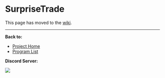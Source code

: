 # SurpriseTrade

This page has moved to the [wiki](https://github.com/PokemonAutomation/SwSh-Arduino/wiki/Basic:-SurpriseTrade).

<hr>

**Back to:**
- [Project Home](/README.md)
- [Program List](/Documentation/ProgramList.md)

**Discord Server:** 

[<img src="https://canary.discordapp.com/api/guilds/695809740428673034/widget.png?style=banner2">](https://discord.gg/cQ4gWxN)
